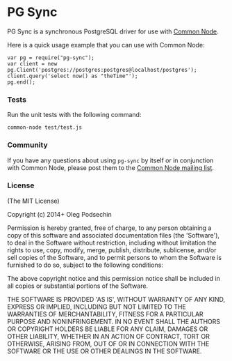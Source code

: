 # PG Sync

PG Sync is a synchronous PostgreSQL driver for use with [Common Node](http://olegp.github.com/common-node/).

Here is a quick usage example that you can use with Common Node:

    var pg = require("pg-sync");
    var client = new pg.Client('postgres://postgres:postgres@localhost/postgres');
    client.query('select now() as "theTime"');
    pg.end();

### Tests

Run the unit tests with the following command:

    common-node test/test.js

### Community

If you have any questions about using `pg-sync` by itself or in conjunction with Common Node, please post them to the [Common Node mailing list](https://groups.google.com/forum/#!forum/common-node).
    
### License 

(The MIT License)

Copyright (c) 2014+ Oleg Podsechin

Permission is hereby granted, free of charge, to any person obtaining a copy of this software and associated documentation files (the 'Software'), to deal in the Software without restriction, including without limitation the rights to use, copy, modify, merge, publish, distribute, sublicense, and/or sell copies of the Software, and to permit persons to whom the Software is furnished to do so, subject to the following conditions:

The above copyright notice and this permission notice shall be included in all copies or substantial portions of the Software.

THE SOFTWARE IS PROVIDED 'AS IS', WITHOUT WARRANTY OF ANY KIND, EXPRESS OR IMPLIED, INCLUDING BUT NOT LIMITED TO THE WARRANTIES OF MERCHANTABILITY, FITNESS FOR A PARTICULAR PURPOSE AND NONINFRINGEMENT. IN NO EVENT SHALL THE AUTHORS OR COPYRIGHT HOLDERS BE LIABLE FOR ANY CLAIM, DAMAGES OR OTHER LIABILITY, WHETHER IN AN ACTION OF CONTRACT, TORT OR OTHERWISE, ARISING FROM, OUT OF OR IN CONNECTION WITH THE SOFTWARE OR THE USE OR OTHER DEALINGS IN THE SOFTWARE.

